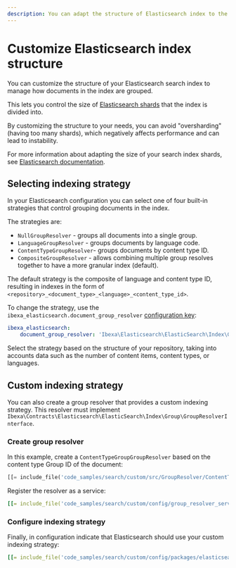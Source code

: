 ```yaml
---
description: You can adapt the structure of Elasticsearch index to the data in your Repository to improve performance and avoid instability.
---
```


# Customize Elasticsearch index structure

You can customize the structure of your Elasticsearch search index to manage how documents in the index are grouped.

This lets you control the size of [Elasticsearch shards](https://www.elastic.co/guide/en/elasticsearch/reference/current/scalability.html) that the index is divided into.

By customizing the structure to your needs, you can avoid "oversharding" (having too many shards), which negatively affects performance and can lead to instability.

For more information about adapting the size of your search index shards, see [Elasticsearch documentation](https://www.elastic.co/guide/en/elasticsearch/reference/8.4/size-your-shards.html).

## Selecting indexing strategy

In your Elasticsearch configuration you can select one of four built-in strategies that control grouping documents in the index.

The strategies are:

- `NullGroupResolver` - groups all documents into a single group.
- `LanguageGroupResolver` - groups documents by language code.
- `ContentTypeGroupResolver`- groups documents by content type ID.
- `CompositeGroupResolver` - allows combining multiple group resolves together to have a more granular index (default).

The default strategy is the composite of language and content type ID, resulting in indexes in the form of `<repository>_<document_type>_<language>_<content_type_id>`.

To change the strategy, use the `ibexa_elasticsearch.document_group_resolver` [configuration key](configuration.md#configuration-files):

``` yaml
ibexa_elasticsearch:
    document_group_resolver: 'Ibexa\Elasticsearch\ElasticSearch\Index\Group\ContentTypeGroupResolver'
```

Select the strategy based on the structure of your repository, taking into accounts data such as the number of content items, content types, or languages.

## Custom indexing strategy

You can also create a group resolver that provides a custom indexing strategy.
This resolver must implement `Ibexa\Contracts\Elasticsearch\ElasticSearch\Index\Group\GroupResolverInterface`.

### Create group resolver

In this example, create a `ContentTypeGroupGroupResolver` based on the content type Group ID of the document:

``` php
[[= include_file('code_samples/search/custom/src/GroupResolver/ContentTypeGroupGroupResolver.php') =]]
```

Register the resolver as a service:

``` yaml
[[= include_file('code_samples/search/custom/config/group_resolver_services.yaml') =]]
```

### Configure indexing strategy

Finally, in configuration indicate that Elasticsearch should use your custom indexing strategy:

``` yaml
[[= include_file('code_samples/search/custom/config/packages/elasticsearch.yaml') =]]
```
